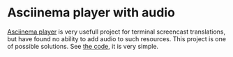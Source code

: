 # Asciinema player with audio

[Asciinema player](https://github.com/asciinema/asciinema-player) is very usefull project for terminal screencast translations, but have found no ability to add audio to such resources. This project is one of possible solutions. See [the code](js/index.js), it is very simple.